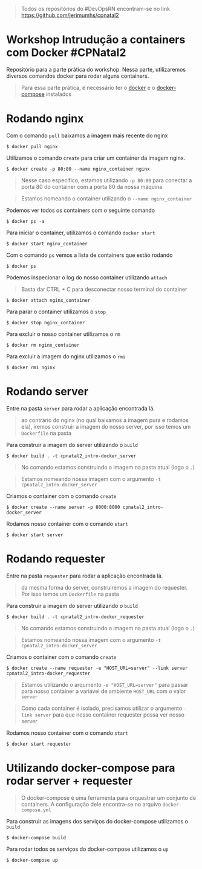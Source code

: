 > Todos os repositórios do #DevOpsRN encontram-se no link https://github.com/jerimumhs/cpnatal2

# Workshop Intrudução a containers com Docker #CPNatal2
Repositório para a parte prática do workshop. 
Nessa parte, utilizaremos diversos comandos docker para rodar alguns containers.

>Para essa parte prática, é necessário ter o [docker](https://docs.docker.com/install/) e o [docker-compose](https://docs.docker.com/compose/) instalados


# Rodando nginx
Com o comando `pull` baixamos a imagem mais recente do nginx
```shell script
$ docker pull nginx
```

Utilizamos o comando `create` para criar um container da imagem nginx.
```shell script
$ docker create -p 80:80 --name nginx_container nginx
```
>Nesse caso específico, estamos utilizando `-p 80:80` para conectar a porta 80 do container com a porta 80 da nossa máquina

>Estamos nomeando o container utilizando o `--name nginx_container`

Podemos ver todos os containers com o seguinte comando
```shell script
$ docker ps -a
```

Para iniciar o container, utilizamos o comando `docker start`
```shell script
$ docker start nginx_container
```

Com o comando `ps` vemos a lista de containers que estão rodando
```shell script
$ docker ps
```

Podemos inspecionar o log do nosso container utilizando `attach`
> Basta dar CTRL + C para desconectar nosso terminal do container
```shell script
$ docker attach nginx_container
```

Para parar o container utilizamos o `stop`
```shell script
$ docker stop nginx_container
```

Para excluir o nosso container utilizamos o `rm`
```shell script
$ docker rm nginx_container
```

Para excluir a imagem do nginx utilizamos o `rmi`
```shell script
$ docker rmi nginx
```

# Rodando server
Entre na pasta `server` para rodar a aplicação encontrada lá.
> ao contrário do nginx (no qual baixamos a imagem pura e rodamos ela), iremos construir a imagem do nosso server, por isso temos um `Dockerfile` na pasta

Para construir a imagem do server utilizando o `build`
```shell script
$ docker build . -t cpnatal2_intro-docker_server
```
> No comando estamos construindo a imagem na pasta atual (logo o `.`)

> Estamos nomeando nossa imagem com o argumento `-t cpnatal2_intro-docker_server` 

Criamos o container com o comando `create`
```shell script
$ docker create --name server -p 8000:8000 cpnatal2_intro-docker_server
```

Rodamos nosso container com o comando `start`
```shell script
$ docker start server
```

# Rodando requester
Entre na pasta `requester` para rodar a aplicação encontrada lá.
> da mesma forma do server, construiremos a imagem do requester. Por isso temos um `Dockerfile` na pasta

Para construir a imagem do server utilizando o `build`
```shell script
$ docker build . -t cpnatal2_intro-docker_requester
```
> No comando estamos construindo a imagem na pasta atual (logo o `.`)

> Estamos nomeando nossa imagem com o argumento `-t cpnatal2_intro-docker_server` 

Criamos o container com o comando `create`
```shell script
$ docker create --name requester -e "HOST_URL=server" --link server cpnatal2_intro-docker_requester
```
> Estamos utilizando o arqumento `-e "HOST_URL=server"` para passar para nosso container a variável de ambiente `HOST_URL` com o valor `server`

> Como cada container é isolado, precisamos utilizar o argumento `-link server` para que nosso container requester possa ver nosso server

Rodamos nosso container com o comando `start`
```shell script
$ docker start requester
```

# Utilizando docker-compose para rodar server + requester
> O docker-compose é uma ferramenta para orquestrar um conjunto de containers. A configuração dele encontra-se no arquivo `docker-compose.yml`

Para construir as imagens dos serviços do docker-compose utilizamos o `build`
```shell script
$ docker-compose build
```

Para rodar todos os serviços do docker-compose utilizamos o `up`
```shell script
$ docker-compose up
```
